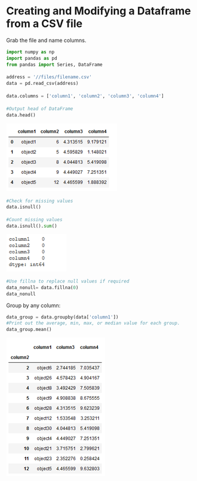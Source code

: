 # Creating and Modifying a Dataframe from a CSV file

Grab the file and name columns.

```Python
import numpy as np
import pandas as pd
from pandas import Series, DataFrame

address = '//files/filename.csv'
data = pd.read_csv(address)

data.columns = ['column1', 'column2', 'column3', 'column4']

#Output head of DataFrame
data.head()
```
![alt text](images/data-head.png "data.head output")

```Python
#Check for missing values
data.isnull()

#Count missing values
data.isnull().sum()
```
![alt text](images/dataframe-nulls.png "dataframe nulls output")

```python
#Use fillna to replace null values if required
data_nonull= data.fillna(0)
data_nonull
```

Group by any column:

```Python
data_group = data.groupby(data['column1'])
#Print out the average, min, max, or median value for each group.
data_group.mean()
```
![alt text](images/dataframe-grouped.png "dataframe grouped output")
